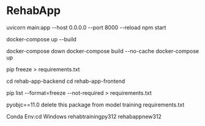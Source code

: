 # RehabApp

uvicorn main:app --host 0.0.0.0 --port 8000 --reload
npm start

docker-compose up --build

docker-compose down
docker-compose build --no-cache
docker-compose up

pip freeze > requirements.txt

cd rehab-app-backend
cd rehab-app-frontend

pip list --format=freeze --not-required > requirements.txt

pyobjc==11.0 delete this package from model training requirements.txt

Conda Env:cd 
Windows
rehabtrainingpy312
rehabappnew312
